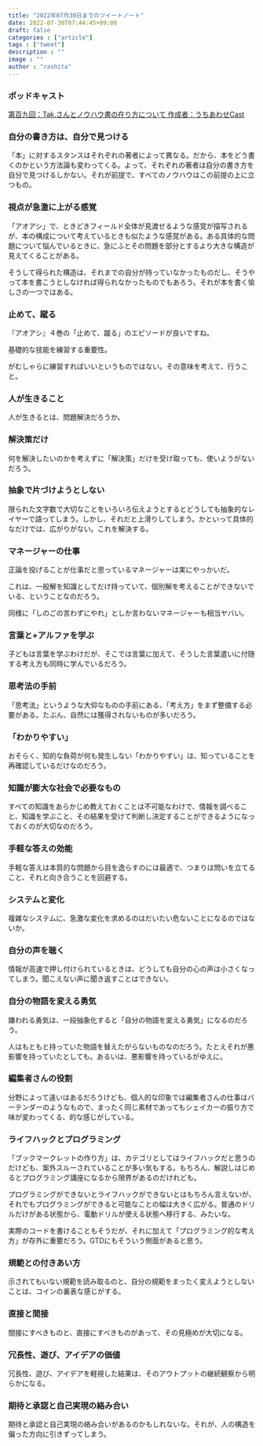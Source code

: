 ```yaml
---
title: "2022年07月30日までのツイートノート"
date: 2022-07-30T07:44:45+09:00
draft: false
categories : ["article"]
tags : ["tweet"]
description : ""
image : ""
author : "rashita"
---
```


### ポッドキャスト

[第百九回：Tak.さんとノウハウ書の在り方について 作成者：うちあわせCast](https://anchor.fm/rashita/episodes/Tak-e1lpqp2)


### 自分の書き方は、自分で見つける

「本」に対するスタンスはそれぞれの著者によって異なる。だから、本をどう書くのかという方法論も変わってくる。よって、それぞれの著者は自分の書き方を自分で見つけるしかない。それが前提で、すべてのノウハウはこの前提の上に立つもの。

### 視点が急激に上がる感覚

「アオアシ」で、ときどきフィールド全体が見渡せるような感覚が描写されるが、本の構成について考えているときも似たような感覚がある。ある具体的な問題について悩んでいるときに、急にふとその問題を部分とするより大きな構造が見えてくることがある。

そうして得られた構造は、それまでの自分が持っていなかったものだし、そうやって本を書こうとしなければ得られなかったものでもあろう。それが本を書く愉しさの一つではある。

### 止めて、蹴る

『アオアシ』４巻の「止めて、蹴る」のエピソードが良いですね。

基礎的な技能を練習する重要性。

がむしゃらに練習すればいいというものではない。その意味を考えて、行うこと。

### 人が生きること

人が生きるとは、問題解決だろうか。

### 解決策だけ

何を解決したいのかを考えずに「解決策」だけを受け取っても、使いようがないだろう。

### 抽象で片づけようとしない

限られた文字数で大切なことをいろいろ伝えようとするとどうしても抽象的なレイヤーで語ってしまう。しかし、それだと上滑りしてしまう。かといって具体的なだけでは、広がりがない。これを解決する。

### マネージャーの仕事

正論を投げることが仕事だと思っているマネージャーは実にやっかいだ。

これは、一般解を知識としてだけ持っていて、個別解を考えることができないでいる、ということなのだろう。

同様に「しのごの言わずにやれ」としか言わないマネージャーも相当ヤバい。

### 言葉と+アルファを学ぶ

子どもは言葉を学ぶわけだが、そこでは言葉に加えて、そうした言葉遣いに付随する考え方も同時に学んでいるだろう。

### 思考法の手前

「思考法」というような大仰なものの手前にある、「考え方」をまず整備する必要がある。たぶん、自然には獲得されないものが多いだろう。

### 「わかりやすい」

おそらく、知的な負荷が何も発生しない「わかりやすい」は、知っていることを再確認しているだけなのだろう。

### 知識が膨大な社会で必要なもの

すべての知識をあらかじめ教えておくことは不可能なわけで、情報を調べること、知識を学ぶこと、その結果を受けて判断し決定することができるようになっておくのが大切なのだろう。

### 手軽な答えの効能

手軽な答えは本質的な問題から目を逸らすのには最適で、つまりは問いを立てること、それと向き合うことを回避する。

### システムと変化

複雑なシステムに、急激な変化を求めるのはだいたい危ないことになるのではないか。

### 自分の声を聴く

情報が高速で押し付けられているときは、どうしても自分の心の声は小さくなってしまう。聞こえない声に聞き返すことはできない。

### 自分の物語を変える勇気

嫌われる勇気は、一段抽象化すると「自分の物語を変える勇気」になるのだろう。

人はもともと持っていた物語を替えたがらないものなのだろう。たとえそれが悪影響を持っていたとしても。あるいは、悪影響を持っているがゆえに。

### 編集者さんの役割

分野によって違いはあるだろうけども、個人的な印象では編集者さんの仕事はバーテンダーのようなもので、まったく同じ素材であってもシェイカーの振り方で味が変わってくる、的な感じがしている。

### ライフハックとプログラミング

「ブックマークレットの作り方」は、カテゴリとしてはライフハックだと思うのだけども、案外スルーされていることが多い気もする。もちろん、解説しはじめるとプログラミング講座になるから限界があるのだけれども。

プログラミングができないとライフハックができないとはもちろん言えないが、それでもプログラミングができると可能なことの幅は大きく広がる。普通のドリルだけがある状態から、電動ドリルが使える状態へ移行する、みたいな。

実際のコードを書けることもそうだが、それに加えて「プログラミング的な考え方」が存外に重要だろう。GTDにもそういう側面があると思う。

### 規範との付きあい方

示されてもいない規範を読み取るのと、自分の規範をまったく変えようとしないことは、コインの裏表な感じがする。

### 直接と間接

間接にすべきものと、直接にすべきものがあって、その見極めが大切になる。

### 冗長性、遊び、アイデアの価値

冗長性、遊び、アイデアを軽視した結果は、そのアウトプットの継続観察から明らかになる。

### 期待と承認と自己実現の絡み合い

期待と承認と自己実現の絡み合いがあるのかもしれないな。それが、人の構造を偏った方向に引きずってしまう。
